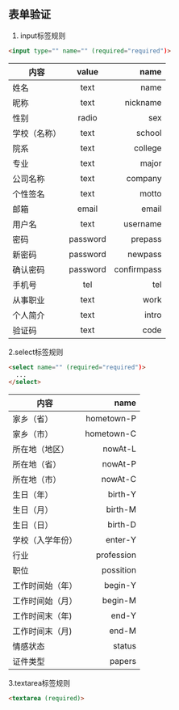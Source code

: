 ﻿## 表单验证
1. input标签规则
```html
<input type="" name="" (required="required")>
```
| 内容            | value           | name        |
| ----------------|:---------------:| -----------:|
| 姓名            | text            | name        |
| 昵称            | text            | nickname    |
| 性别            | radio           | sex         |
| 学校（名称）    | text            | school      |
| 院系            | text            | college     |
| 专业            | text            | major       |  
| 公司名称        | text            | company     |
| 个性签名        | text            | motto       |
| 邮箱            | email           | email       |
| 用户名          | text            | username    |
| 密码            | password        | prepass     |
| 新密码          | password        | newpass     |
| 确认密码        | password        | confirmpass |
| 手机号          | tel             | tel         |
| 从事职业        | text            | work        |
| 个人简介        | text            | intro       |
| 验证码          | text            | code        |

2.select标签规则
```html
<select name="" (required="required")>
  ...
</select>
```
| 内容            | name        |
| ----------------| -----------:|
| 家乡（省）      | hometown-P  |
| 家乡（市）      | hometown-C  |
| 所在地（地区）  | nowAt-L     |
| 所在地（省）    | nowAt-P     |
| 所在地（市）    | nowAt-C     |
| 生日（年）      | birth-Y     |
| 生日（月）      | birth-M     |
| 生日（日）      | birth-D     |
| 学校（入学年份）| enter-Y     |
| 行业            | profession  |
| 职位            | possition   |
| 工作时间始（年）| begin-Y     |
| 工作时间始（月）| begin-M     |
| 工作时间末（年) | end-Y       |
| 工作时间末（月) | end-M       |
| 情感状态        | status      |
| 证件类型        | papers      |

3.textarea标签规则
```html
<textarea (required)>
```

